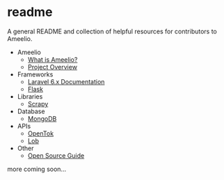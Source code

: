 readme
======

A general README and collection of helpful resources for contributors to Ameelio.

* Ameelio
  * [What is Ameelio?](ameelio.md)
  * [Project Overview](overview.md)
* Frameworks
  * [Laravel 6.x Documentation](https://laravel.com/docs/6.x)
  * [Flask](http://flask.palletsprojects.com/en/1.1.x/)
* Libraries
  * [Scrapy](https://scrapy.org/)
* Database
  * [MongoDB](https://www.mongodb.com/)
* APIs
  * [OpenTok](https://tokbox.com/developer/guides/basics/)
  * [Lob](https://lob.com/docs)
* Other
  * [Open Source Guide](https://opensource.guide/)

more coming soon...
